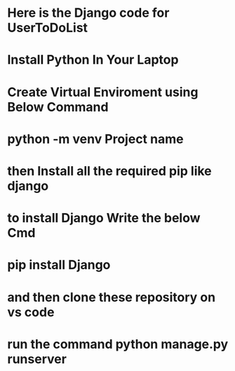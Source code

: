 # Here is the Django code for UserToDoList
# Install Python In Your Laptop
# Create Virtual Enviroment using Below Command
# python -m venv Project name
# then Install all the required pip like django
# to install Django Write the below Cmd
# pip install Django
# and then clone these repository on vs code
# run the command python manage.py runserver
